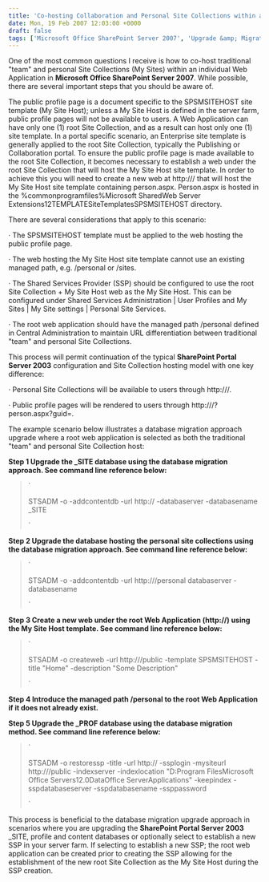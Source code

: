```yaml
---
title: 'Co-hosting Collaboration and Personal Site Collections within an Individual Web Application'
date: Mon, 19 Feb 2007 12:03:00 +0000
draft: false
tags: ['Microsoft Office SharePoint Server 2007', 'Upgrade &amp; Migration', 'Windows SharePoint Services 2.0']
---
```


One of the most common questions I receive is how to co-host traditional "team" and personal Site Collections (My Sites) within an individual Web Application in **Microsoft Office SharePoint Server 2007**. While possible, there are several important steps that you should be aware of.

The public profile page is a document specific to the SPSMSITEHOST site template (My Site Host); unless a My Site Host is defined in the server farm, public profile pages will not be available to users. A Web Application can have only one (1) root Site Collection, and as a result can host only one (1) site template. In a portal specific scenario, an Enterprise site template is generally applied to the root Site Collection, typically the Publishing or Collaboration portal. To ensure the public profile page is made available to the root Site Collection, it becomes necessary to establish a web under the root Site Collection that will host the My Site Host site template. In order to achieve this you will need to create a new web at http://<server>/<web> that will host the My Site Host site template containing person.aspx. Person.aspx is hosted in the %commonprogramfiles%Microsoft SharedWeb Server Extensions12TEMPLATESiteTemplatesSPSMSITEHOST directory.

There are several considerations that apply to this scenario:

· The SPSMSITEHOST template must be applied to the web hosting the public profile page.

· The web hosting the My Site Host site template cannot use an existing managed path, e.g. /personal or /sites.

· The Shared Services Provider (SSP) should be configured to use the root Site Collection + My Site Host web as the My Site Host. This can be configured under Shared Services Administration | User Profiles and My Sites | My Site settings | Personal Site Services.

· The root web application should have the managed path /personal defined in Central Administration to maintain URL differentiation between traditional "team" and personal Site Collections.

This process will permit continuation of the typical **SharePoint Portal Server 2003** configuration and Site Collection hosting model with one key difference:

· Personal Site Collections will be available to users through http://<server>/<user>.

· Public profile pages will be rendered to users through http://<server>/<public>?person.aspx?guid=<guid>.

The example scenario below illustrates a database migration approach upgrade where a root web application is selected as both the traditional "team" and personal Site Collection host:

**Step 1 Upgrade the \_SITE database using the database migration approach. See command line reference below:**

> `
> 
> STSADM -o -addcontentdb -url http://<rootwebapplication> -databaserver <SQLServer> -databasename <portal>_SITE
> 
> `

**Step 2 Upgrade the database hosting the personal site collections using the database migration approach. See command line reference below:**

> `
> 
> STSADM -o -addcontentdb -url http://<rootwebapplication>/personal databaserver <server> -databasename <personalsitesdb>
> 
> `

**Step 3 Create a new web under the root Web Application (http://<rootwebapplication>) using the My Site Host template. See command line reference below:**

> `
> 
> STSADM -o createweb -url http://<rootwebapplication>/public -template SPSMSITEHOST -title "Home" -description "Some Description"
> 
> `

**Step 4 Introduce the managed path /personal to the root Web Application if it does not already exist.**

**Step 5 Upgrade the \_PROF database using the database migration method. See command line reference below:**

> `
> 
> STSADM -o restoressp -title <ssptitle> -url http://<sspwebapplication> -ssplogin <domainusername> -mysiteurl http://<rootwebapplication>/public -indexserver <indexserver> -indexlocation "D:Program FilesMicrosoft Office Servers12.0DataOffice ServerApplications" -keepindex -sspdatabaseserver <databaseserver> -sspdatabasename <sspdatabasename> -ssppassword <password>
> 
> `

This process is beneficial to the database migration upgrade approach in scenarios where you are upgrading the **SharePoint Portal Server 2003** \_SITE, profile and content databases or optionally select to establish a new SSP in your server farm. If selecting to establish a new SSP; the root web application can be created prior to creating the SSP allowing for the establishment of the new root Site Collection as the My Site Host during the SSP creation.